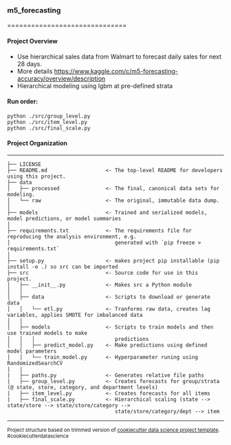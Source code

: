 ### m5_forecasting
==============================


#### Project Overview
- Use hierarchical sales data from Walmart to forecast daily sales for next 28 days.
- More details https://www.kaggle.com/c/m5-forecasting-accuracy/overview/description
- Hierarchical modeling using lgbm at pre-defined strata



#### Run order:
```
python ./src/group_level.py 
python ./src/item_level.py
python ./src/final_scale.py
```



#### Project Organization
------------

    ├── LICENSE
    ├── README.md                   <- The top-level README for developers using this project.
    ├── data
    │   ├── processed               <- The final, canonical data sets for modeling.
    │   └── raw                     <- The original, immutable data dump.
    │
    ├── models                      <- Trained and serialized models, model predictions, or model summaries
    │
    ├── requirements.txt            <- The requirements file for reproducing the analysis environment, e.g.
    │                                  generated with `pip freeze > requirements.txt`
    │
    ├── setup.py                    <- makes project pip installable (pip install -e .) so src can be imported
    ├── src                         <- Source code for use in this project.
    │   ├── __init__.py             <- Makes src a Python module
    │   │
    │   ├── data                    <- Scripts to download or generate data
    │   │   └── etl.py              <- Tranforms raw data, creates lag variables, applies SMOTE for imbalanced data
    │   │
    │   ├── models                  <- Scripts to train models and then use trained models to make
    │   │   │                          predictions
    │   │   ├── predict_model.py    <- Make predictions using defined model parameters
    │   │   └── train_model.py      <- Hyperparameter runing using RandomizedSearchCV
    |   |
    |   ├── paths.py                <- Generates relative file paths
    |   ├── group_level.py          <- Creates forecasts for group/strata (@ state, store, category, and department levels)
    |   ├── item_level.py           <- Creates forecasts for all items
    |   ├── final_scale.py          <- Hierarchical scaling (state --> state/store --> state/store/category --> 
                                       state/store/category/dept --> item
--------

<p><small>Project structure based on trimmed version of <a target="_blank" href="https://drivendata.github.io/cookiecutter-data-science/">cookiecutter data science project template</a>. #cookiecutterdatascience</small></p>